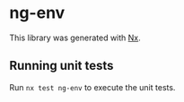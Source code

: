 # ng-env

This library was generated with [Nx](https://nx.dev).

## Running unit tests

Run `nx test ng-env` to execute the unit tests.
